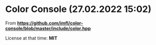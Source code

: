 # Color Console (27.02.2022 15:02)

From __https://github.com/imfl/color-console/blob/master/include/color.hpp__

License at that time: **MIT**